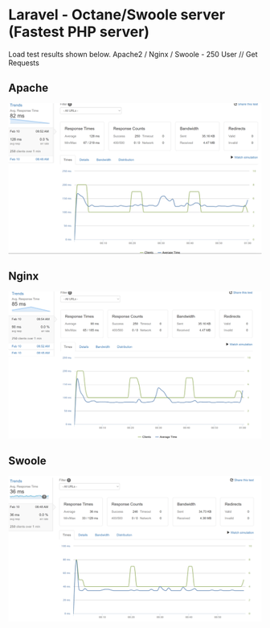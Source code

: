 # Laravel - Octane/Swoole server (Fastest PHP server)
Load test results shown below. Apache2 / Nginx / Swoole - 250 User // Get Requests


## Apache
![alt text](https://github.com/kadirkoca/OctaneSwoole/blob/main/Apache.png)

## Nginx
![alt text](https://github.com/kadirkoca/OctaneSwoole/blob/main/Nginx.png)

## Swoole
![alt text](https://github.com/kadirkoca/OctaneSwoole/blob/main/Swoole.png)
